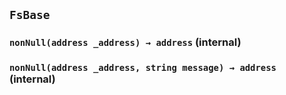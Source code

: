 ## `FsBase`






### `nonNull(address _address) → address` (internal)





### `nonNull(address _address, string message) → address` (internal)








